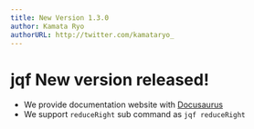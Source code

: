 ```yaml
---
title: New Version 1.3.0
author: Kamata Ryo
authorURL: http://twitter.com/kamataryo_
---
```


# jqf New version released!

- We provide documentation website with [Docusaurus](https://docusaurus.io/)
- We support `reduceRight` sub command as `jqf reduceRight`
